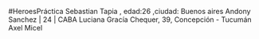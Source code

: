 #HeroesPráctica
Sebastian Tapia , edad:26 ,ciudad: Buenos aires
Andony Sanchez | 24 | CABA
Luciana Gracía Chequer, 39, Concepción - Tucumán
Axel Micel 
